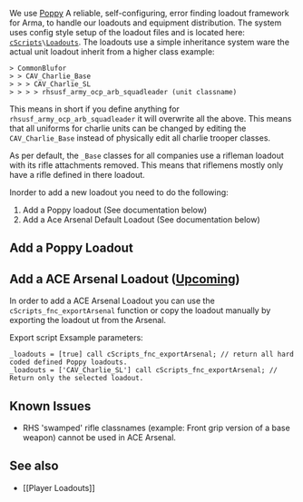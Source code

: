 We use [Poppy](https://github.com/BaerMitUmlaut/Poppy) A reliable, self-configuring, error finding loadout framework for Arma, to handle our loadouts and equipment distribution.
The system uses config style setup of the loadout files and is located here: [`cScripts`](https://github.com/7Cav/cScripts/tree/master/cScripts)`\`[`Loadouts`](https://github.com/7Cav/cScripts/tree/master/cScripts/Loadouts).
The loadouts use a simple inheritance system ware the actual unit loadout inherit from a higher class example:

```
> CommonBlufor
> > CAV_Charlie_Base
> > > CAV_Charlie_SL
> > > > rhsusf_army_ocp_arb_squadleader (unit classname)
```

This means in short if you define anything for `rhsusf_army_ocp_arb_squadleader` it will overwrite all the above. This means that all uniforms for charlie units can be changed by editing the `CAV_Charlie_Base` instead of physically edit all charlie trooper classes.

As per default, the `_Base` classes for all companies use a rifleman loadout with its rifle attachments removed. This means that riflemens mostly only have a rifle defined in there loadout.

Inorder to add a new loadout you need to do the following:
1. Add a Poppy loadout (See documentation below) 
1. Add a Ace Arsenal Default Loadout (See documentation below)

## Add a Poppy Loadout

## Add a ACE Arsenal Loadout ([Upcoming](https://github.com/7Cav/cScripts/pull/198))
In order to add a ACE Arsenal Loadout you can use the `cScripts_fnc_exportArsenal` function or copy the loadout manually by exporting the loadout ut from the Arsenal.

Export script Exsample parameters:
```
_loadouts = [true] call cScripts_fnc_exportArsenal; // return all hard coded defined Poppy loadouts.
_loadouts = ['CAV_Charlie_SL'] call cScripts_fnc_exportArsenal; // Return only the selected loadout.
```

## Known Issues 
* RHS 'swamped' rifle classnames (example: Front grip version of a base weapon) cannot be used in ACE Arsenal.

## See also
* [[Player Loadouts]]